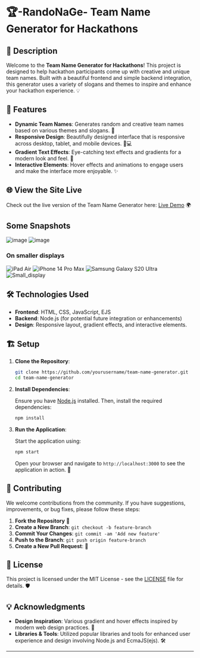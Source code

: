 
# 🏆-RandoNaGe- Team Name Generator for Hackathons

## 🚀 Description

Welcome to the **Team Name Generator for Hackathons**! This project is designed to help hackathon participants come up with creative and unique team names. Built with a beautiful frontend and simple backend integration, this generator uses a variety of slogans and themes to inspire and enhance your hackathon experience. 💡

## 🌟 Features

- **Dynamic Team Names**: Generates random and creative team names based on various themes and slogans. 🔄
- **Responsive Design**: Beautifully designed interface that is responsive across desktop, tablet, and mobile devices. 📱💻
- **Gradient Text Effects**: Eye-catching text effects and gradients for a modern look and feel. 🎨
- **Interactive Elements**: Hover effects and animations to engage users and make the interface more enjoyable. ✨

## 🌐 View the Site Live

Check out the live version of the Team Name Generator here: [Live Demo](https://your-live-site-url.com) 🌍

## Some Snapshots
![image](https://github.com/user-attachments/assets/d71ec88d-9879-4ead-8c50-f58e5cd2afd6)
![image](https://github.com/user-attachments/assets/5b754044-288b-4c1b-a9d6-1d61fe4c0d95)

### On smaller displays
![iPad Air](https://github.com/user-attachments/assets/18e0ff28-15f4-4e95-97c5-2781988160c1)
![iPhone 14 Pro Max](https://github.com/user-attachments/assets/6c659996-6064-4bd9-bedf-22b3b2bb4fa0)
![Samsung Galaxy S20 Ultra](https://github.com/user-attachments/assets/25f2f695-3b38-4eab-be96-5ec9c13e6ff6)
![Small_display](https://github.com/user-attachments/assets/4f2a6266-d705-4347-a80b-44f1b1c60e42)



## 🛠️ Technologies Used

- **Frontend**: HTML, CSS, JavaScript, EJS
- **Backend**: Node.js (for potential future integration or enhancements)
- **Design**: Responsive layout, gradient effects, and interactive elements.

## 🏗️ Setup

1. **Clone the Repository**:

    ```bash
    git clone https://github.com/yourusername/team-name-generator.git
    cd team-name-generator
    ```

2. **Install Dependencies**:

    Ensure you have [Node.js](https://nodejs.org/) installed. Then, install the required dependencies:

    ```bash
    npm install
    ```

3. **Run the Application**:

    Start the application using:

    ```bash
    npm start
    ```

    Open your browser and navigate to `http://localhost:3000` to see the application in action. 🌟

## 🤝 Contributing

We welcome contributions from the community. If you have suggestions, improvements, or bug fixes, please follow these steps:

1. **Fork the Repository** 🍴
2. **Create a New Branch**: `git checkout -b feature-branch`
3. **Commit Your Changes**: `git commit -am 'Add new feature'`
4. **Push to the Branch**: `git push origin feature-branch`
5. **Create a New Pull Request**: 📝

## 📜 License

This project is licensed under the MIT License - see the [LICENSE](LICENSE) file for details. 🛡️

## 💡 Acknowledgments

- **Design Inspiration**: Various gradient and hover effects inspired by modern web design practices. 🎨
- **Libraries & Tools**: Utilized popular libraries and tools for enhanced user experience and design involving Node.js and EcmaJS(ejs). 🛠️

---
